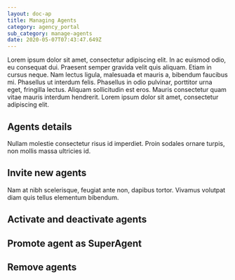 ```yaml
---
layout: doc-ap
title: Managing Agents
category: agency_portal
sub_category: manage-agents
date: 2020-05-07T07:43:47.649Z
---
```


Lorem ipsum dolor sit amet, consectetur adipiscing elit. In ac euismod odio, eu consequat dui. Praesent semper gravida velit quis aliquam. Etiam in cursus neque. Nam lectus ligula, malesuada et mauris a, bibendum faucibus mi. Phasellus ut interdum felis. Phasellus in odio pulvinar, porttitor urna eget, fringilla lectus. Aliquam sollicitudin est eros. Mauris consectetur quam vitae mauris interdum hendrerit. Lorem ipsum dolor sit amet, consectetur adipiscing elit.

## Agents details
Nullam molestie consectetur risus id imperdiet. Proin sodales ornare turpis, non mollis massa ultricies id.

## Invite new agents
Nam at nibh scelerisque, feugiat ante non, dapibus tortor. Vivamus volutpat diam quis tellus elementum bibendum.

## Activate and deactivate agents

## Promote agent as SuperAgent
## Remove agents